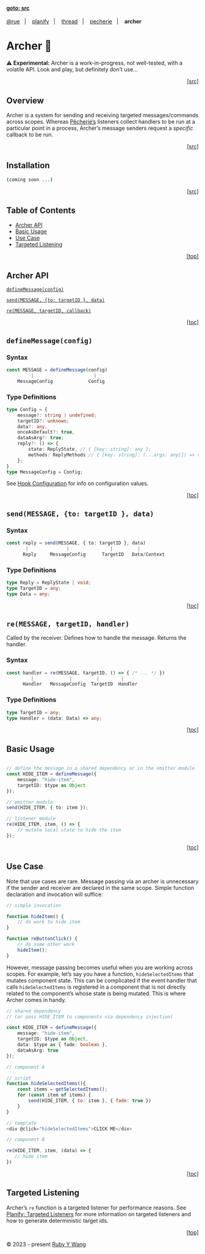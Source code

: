 #### [goto: src](#)
[@rue](https://github.com/ruby-cube/rue#goto-src)  &nbsp;&nbsp;|&nbsp; &nbsp;  [planify](https://github.com/ruby-cube/rue/tree/main/packages/planify#goto-src)  &nbsp;&nbsp;|&nbsp; &nbsp; [thread](https://github.com/ruby-cube/rue/tree/main/packages/thread#goto-src)  &nbsp;&nbsp;|&nbsp; &nbsp; [pecherie](https://github.com/ruby-cube/rue/tree/main/packages/pecherie#goto-src)  &nbsp;&nbsp;|&nbsp; &nbsp; **archer**
# Archer 🏹

<aside>
⚠️ <b>Experimental:</b> Archer is a work-in-progress, not well-tested, with a volatile API. Look and play, but definitely don’t use…
</aside>

<p align="right"><a href="#">[src]</a></p>

## Overview

Archer is a system for sending and receiving targeted messages/commands across scopes. Whereas [Pêcherie’s](https://github.com/ruby-cube/rue/tree/main/packages/pecherie#goto-src) listeners collect handlers to be run at a particular point in a process, Archer’s message senders request a *specific* callback to be run. 

<p align="right"><a href="#">[src]</a></p>

## Installation

```bash
(coming soon ...)
```
<p align="right"><a href="#">[src]</a></p>

## Table of Contents

- [Archer API](#archer-api)
- [Basic Usage](#basic-usage)
- [Use Case](#use-case)
- [Targeted Listening](#targeted-listening)

<p align="right"><a href="#goto-src">[top]</a></p>

## Archer API

[`defineMessage(config)`](#definemessageconfig) 

[`send(MESSAGE, {to: targetID }, data)`](#sendmessage-to-targetid--data)

[`re(MESSAGE, targetID, callback)`](#remessage-targetid-handler)

<p align="right"><a href="#table-of-contents">[toc]</a></p>

## `defineMessage(config)`

### Syntax

```ts
const MESSAGE = defineMessage(config)
         |                      |
    MessageConfig             Config
```

### Type Definitions

```ts
type Config = {
    message?: string | undefined;
    targetID?: unknown;
    data?: any, 
    onceAsDefault?: true, 
    dataAsArg?: true;
    reply?: () => { 
        state: ReplyState, // { [key: string]: any };
        methods: ReplyMethods // { [key: string]: (...args: any[]) => void } 
    };
}
type MessageConfig = Config;
```

See [Hook Configuration](https://github.com/ruby-cube/rue/tree/main/packages/pecherie#hook-configuration) for info on configuration values.

<p align="right"><a href="#table-of-contents">[toc]</a></p>

## `send(MESSAGE, {to: targetID }, data)`

### Syntax

```ts
const reply = send(MESSAGE, { to: targetID }, data)
       |              |               |         |
      Reply     MessageConfig      TargetID   Data/Context
```

### Type Definitions

```ts
type Reply = ReplyState | void;
type TargetID = any;
type Data = any;
```
<p align="right"><a href="#table-of-contents">[toc]</a></p>

## `re(MESSAGE, targetID, handler)`

 Called by the receiver. Defines how to handle the message. Returns the handler.

### Syntax

```ts
const handler = re(MESSAGE, targetID, () => { /* ... */ })
         |             |         |        |
      Handler   MessageConfig  TargetID  Handler
```

### Type Definitions

```ts
type TargetID = any;
type Handler = (data: Data) => any;
```
<p align="right"><a href="#table-of-contents">[toc]</a></p>

## Basic Usage

```ts

// define the message in a shared dependency or in the emitter module
const HIDE_ITEM = defineMessage({
    message: "hide-item",
    targetID: $type as Object 
});

// emitter module
send(HIDE_ITEM, { to: item });
```

```ts
// listener module
re(HIDE_ITEM, item, () => {
    // mutate local state to hide the item
});
```
<p align="right"><a href="#table-of-contents">[toc]</a></p>

## Use Case

Note that use cases are rare. Message passing via an archer is unnecessary if the sender and receiver are declared in the same scope. Simple function declaration and invocation will suffice:

```ts
// simple invocation

function hideItem() {
    // do work to hide item
}

function reButtonClick() {
    // do some other work
    hideItem();
}
```

However, message passing becomes useful when you are working across scopes. For example, let’s say you have a function, `hideSelectedItems` that mutates component state. This can be complicated if the event handler that calls `hideSelectedItems` is registered in a component that is not directly related to the component’s whose state is being mutated. This is where Archer comes in handy.


```ts
// shared dependency 
// (or pass HIDE_ITEM to components via dependency injection)

const HIDE_ITEM = defineMessage({
    message: "hide-item",
    targetID: $type as Object,
    data: $type as { fade: boolean },
    dataAsArg: true
});
```

```js
// component A

// script
function hideSelectedItems(){
    const items = getSelectedItems();
    for (const item of items) {
        send(HIDE_ITEM, { to: item }, { fade: true })
    }
}

// template
<div @click="hideSelectedItems">CLICK ME</div>

```

```ts
// component B

re(HIDE_ITEM, item, (data) => {
   // hide item
})

```
<p align="right"><a href="#table-of-contents">[toc]</a></p>

## Targeted Listening

Archer’s `re` function is a targeted listener for performance reasons. See [Planify: Targeted Listeners](https://github.com/ruby-cube/rue/tree/main/packages/planify#targeted-listeners) for more information on targeted listeners and how to generate deterministic target ids.

<p align="right"><a href="#goto-src">[top]</a></p>

© 2023 - present [Ruby Y Wang](https://github.com/ruby-cube)
